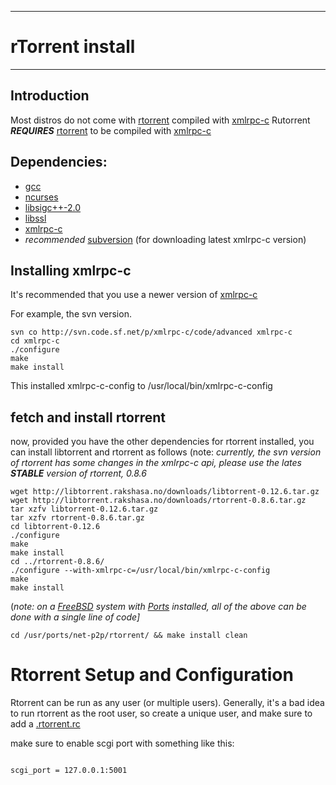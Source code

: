 
---

# rTorrent install #

---




## Introduction ##

Most distros do not come with [rtorrent](http://libtorrent.rakshasa.no/) compiled with [xmlrpc-c](http://xmlrpc-c.sourceforge.net/)  Rutorrent _**REQUIRES**_ [rtorrent](http://libtorrent.rakshasa.no/) to be compiled with [xmlrpc-c](http://xmlrpc-c.sourceforge.net/)

## Dependencies: ##
  * [gcc](http://gcc.gnu.org/)
  * [ncurses](http://www.gnu.org/software/ncurses/)
  * [libsigc++-2.0](http://libsigc.sourceforge.net/)
  * [libssl](http://www.openssl.org/)
  * [xmlrpc-c](http://xmlrpc-c.sourceforge.net/)
  * _recommended_ [subversion](http://subversion.apache.org/) (for downloading latest xmlrpc-c version)

## Installing xmlrpc-c ##
It's recommended that you use a newer version of [xmlrpc-c](http://xmlrpc-c.sourceforge.net/)

For example, the svn version.

```
svn co http://svn.code.sf.net/p/xmlrpc-c/code/advanced xmlrpc-c
cd xmlrpc-c
./configure
make
make install
```

This installed xmlrpc-c-config to /usr/local/bin/xmlrpc-c-config
## fetch and install rtorrent ##
now, provided you have the other dependencies for rtorrent installed, you can install libtorrent and rtorrent as follows (note: _currently, the svn version of rtorrent has some changes in the xmlrpc-c api, please use the lates **STABLE** version of rtorrent, 0.8.6_

```
wget http://libtorrent.rakshasa.no/downloads/libtorrent-0.12.6.tar.gz
wget http://libtorrent.rakshasa.no/downloads/rtorrent-0.8.6.tar.gz
tar xzfv libtorrent-0.12.6.tar.gz
tar xzfv rtorrent-0.8.6.tar.gz
cd libtorrent-0.12.6
./configure
make
make install
cd ../rtorrent-0.8.6/
./configure --with-xmlrpc-c=/usr/local/bin/xmlrpc-c-config
make
make install
```


(_note:  on a [FreeBSD](http://www.freebsd.org/) system with [Ports](http://www.freebsd.org/ports/) installed, all of the above can be done with a single line of code]_


```
cd /usr/ports/net-p2p/rtorrent/ && make install clean
```

# Rtorrent Setup and Configuration #

Rtorrent can be run as any user (or multiple users).  Generally, it's a bad idea to run rtorrent as the root user, so create a unique user, and make sure to add a [.rtorrent.rc](http://libtorrent.rakshasa.no/browser/trunk/rtorrent/doc/rtorrent.rc?rev=latest)

make sure to enable scgi port with something like this:

```

scgi_port = 127.0.0.1:5001
```